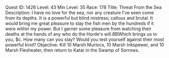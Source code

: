 Quest ID: 1426
Level: 43
Min Level: 35
Race: 178
Title: Threat From the Sea
Description: I have no love for the sea, nor any creature I've seen come from its depths. It is a powerful but blind mistress; callous and brutal. It would bring me great pleasure to slay the fish men by the hundreds if it were within my power. But I garner some pleasure from watching their deaths at the hands of any who do the Horde's will.$B$BWhich brings us to you, $c. How many can you slay? Would you test yourself against their most powerful kind?
Objective: Kill 10 Marsh Murlocs, 10 Marsh Inkspewer, and 10 Marsh Flesheater, then return to Katar in the Swamp of Sorrows.
